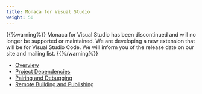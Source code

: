 ```yaml
---
title: Monaca for Visual Studio
weight: 50
---
```


{{%warning%}}
Monaca for Visual Studio has been discontinued and will no longer be supported or maintained. We are developing a new extension that will be for Visual Studio Code. We will inform you of the release date on our site and mailing list.
{{%/warning%}}

- [Overview](overview)
- [Project Dependencies](dependencies)
- [Pairing and Debugging](pairing_debugging)
- [Remote Building and Publishing](build_publish)

